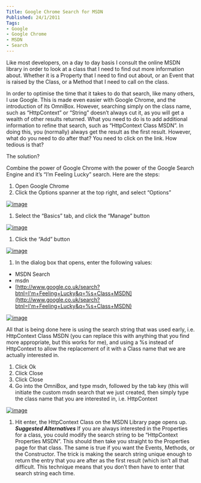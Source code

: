 ```yaml
---
Title: Google Chrome Search for MSDN
Published: 24/1/2011
Tags:
- Google
- Google Chrome
- MSDN
- Search
---
```


Like most developers, on a day to day basis I consult the online MSDN library in order to look at a class that I need to find out more information about. Whether it is a Property that I need to find out about, or an Event that is raised by the Class, or a Method that I need to call on the class.

In order to optimise the time that it takes to do that search, like many others, I use Google. This is made even easier with Google Chrome, and the introduction of its OmniBox. However, searching simply on the class name, such as “HttpContext” or “String” doesn’t always cut it, as you will get a wealth of other results returned. What you need to do is to add additional information to refine that search, such as “HttpContext Class MSDN”. In doing this, you (normally) always get the result as the first result. However, what do you need to do after that? You need to click on the link. How tedious is that?

The solution?

Combine the power of Google Chrome with the power of the Google Search Engine and it’s “I’m Feeling Lucky” search. Here are the steps:
  
1. Open Google Chrome 
1. Click the Options spanner at the top right, and select “Options”        
       
[![image](http://www.gep13.co.uk/blog/wp-content/uploads/2011/01/image_thumb.png)](http://www.gep13.co.uk/blog/wp-content/uploads/2011/01/image.png)         

1. Select the “Basics” tab, and click the “Manage” button        
       
[![image](http://www.gep13.co.uk/blog/wp-content/uploads/2011/01/image_thumb1.png)](http://www.gep13.co.uk/blog/wp-content/uploads/2011/01/image1.png)         

1. Click the “Add” button        
       
[![image](http://www.gep13.co.uk/blog/wp-content/uploads/2011/01/image_thumb2.png)](http://www.gep13.co.uk/blog/wp-content/uploads/2011/01/image2.png)         

1. In the dialog box that opens, enter the following values:        
       
- MSDN Search         
- msdn         
- [http://www.google.co.uk/search?btnI=I'm+Feeling+Lucky&q=%s+Class+MSDN](http://www.google.co.uk/search?btnI=I'm+Feeling+Lucky&q=%s+Class+MSDN)         
       
[![image](http://www.gep13.co.uk/blog/wp-content/uploads/2011/01/image_thumb3.png)](http://www.gep13.co.uk/blog/wp-content/uploads/2011/01/image3.png)         
       
All that is being done here is using the search string that was used early, i.e. HttpContext Class MSDN (you can replace this with anything that you find more appropriate, but this works for me), and using a %s instead of HttpContext to allow the replacement of it with a Class name that we are actually interested in.         

1. Click Ok 
1. Click Close 
1. Click Close 
1. Go into the OmniBox, and type msdn, followed by the tab key (this will initiate the custom msdn search that we just created, then simply type the class name that you are interested in, i.e. HttpContext        
       
[![image](http://www.gep13.co.uk/blog/wp-content/uploads/2011/01/image_thumb4.png)](http://www.gep13.co.uk/blog/wp-content/uploads/2011/01/image4.png)         

1. Hit enter, the HttpContext Class on the MSDN Library page opens up. 
 **_Suggested Alternatives_**  If you are always interested in the Properties for a class, you could modify the search string to be “HttpContext Properties MSDN”. This should then take you straight to the Properties page for that class. The same is true if you want the Events, Methods, or the Constructor.  The trick is making the search string unique enough to return the entry that you are after as the first result (which isn’t all that difficult. This technique means that you don’t then have to enter that search string each time.      